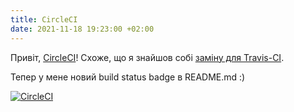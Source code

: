 ```yaml
---
title: CircleCI
date: 2021-11-18 19:23:00 +02:00
---
```


Привіт, [CircleCI][1]! Схоже, що я знайшов собі [заміну для Travis-CI][2].

Тепер у мене новий build status badge в README.md :)

[![CircleCI](https://circleci.com/gh/dk487/test.de.co.ua/tree/master.svg?style=svg)](https://circleci.com/gh/dk487/test.de.co.ua/tree/master)

[1]: https://circleci.com/
[2]: /2021/11/18/no-travis.html
